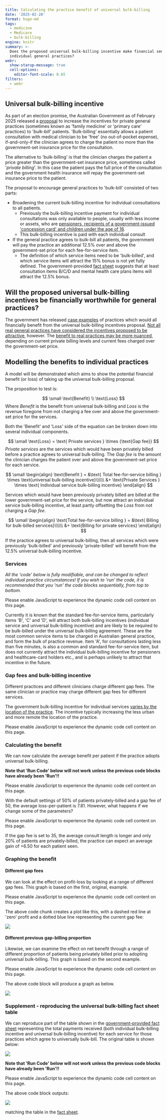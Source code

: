 ```yaml
---
title: Calculating the practice benefit of universal bulk-billing
date: '2025-02-28'
format: hugo-md
tags:
  - medicine
  - Medicare
  - bulk-billing
engine: knitr
summary: >-
  Does the proposed universal bulk-billing incentive make financial sense for
  individual general practices?
webr:
  show-starup-message: true
  cell-options:
    editor-font-scale: 0.65
filters:
  - webr
---
```



  <link rel="stylesheet" href="https://cdn.jsdelivr.net/npm/monaco-editor@0.47.0/min/vs/editor/editor.main.css" />
  <link rel="stylesheet" href="https://cdnjs.cloudflare.com/ajax/libs/font-awesome/6.5.2/css/all.min.css" />
  

<style type="text/css">
.monaco-editor pre {
  background-color: unset !important;
}

.qwebr-editor-toolbar {
  width: 100%;
  display: flex;
  justify-content: space-between;
  box-sizing: border-box;
}

.qwebr-editor-toolbar-left-buttons, .qwebr-editor-toolbar-right-buttons {
  display: flex;
}

.qwebr-non-interactive-loading-container.qwebr-cell-needs-evaluation, .qwebr-non-interactive-loading-container.qwebr-cell-evaluated {
  justify-content: center;
  display: flex;
  background-color: rgba(250, 250, 250, 0.65);
  border: 1px solid rgba(233, 236, 239, 0.65);
  border-radius: 0.5rem;
  margin-top: 15px;
  margin-bottom: 15px;
}

.qwebr-r-project-logo {
  color: #2767B0; /* R Project's blue color */
}

.qwebr-icon-status-spinner {
  color: #7894c4;
}

.qwebr-icon-run-code {
  color: #0d9c29
}

body.quarto-light .qwebr-output-code-stdout {
  color: #111;
}

body.quarto-dark .qwebr-output-code-stdout {
  color: #EEE;
}

.qwebr-output-code-stderr {
  color: #db4133;
}

body.quarto-light .qwebr-editor {
  border: 1px solid #EEEEEE;
}

body.quarto-light .qwebr-editor-toolbar {
  background-color: #EEEEEE;
  padding: 0.2rem 0.5rem;
}

body.quarto-dark .qwebr-editor {
  border: 1px solid #111;
}

body.quarto-dark .qwebr-editor-toolbar {
  background-color: #111;
  padding: 0.2rem 0.5rem;
}

.qwebr-button {
  display: inline-block;
  font-weight: 400;
  line-height: 1;
  text-decoration: none;
  text-align: center;
  padding: 0.375rem 0.75rem;
  font-size: .9rem;
  border-radius: 0.25rem;
  transition: color .15s ease-in-out,background-color .15s ease-in-out,border-color .15s ease-in-out,box-shadow .15s ease-in-out;
}

body.quarto-light .qwebr-button {
  background-color: #EEEEEE;
  color: #000;
  border-color: #dee2e6;
  border: 1px solid rgba(0,0,0,0);
}

body.quarto-dark .qwebr-button {
  background-color: #111;
  color: #EEE;
  border-color: #dee2e6;
  border: 1px solid rgba(0,0,0,0);
}

body.quarto-light .qwebr-button:hover {
  color: #000;
  background-color: #d9dce0;
  border-color: #c8ccd0;
}

body.quarto-dark .qwebr-button:hover {
  color: #d9dce0;
  background-color: #323232;
  border-color: #d9dce0;
}

.qwebr-button:disabled,.qwebr-button.disabled,fieldset:disabled .qwebr-button {
  pointer-events: none;
  opacity: .65
}

.qwebr-button-reset {
  color: #696969; /*#4682b4;*/
}

.qwebr-button-copy {
  color: #696969;
}

/* Style the code highlight lines */
body.quarto-light .qwebr-editor-highlight-line {
  background-color: lightblue;
}

body.quarto-dark .qwebr-editor-highlight-line {
  background-color: darkblue;
}

/* Style the modal pop-up */

/* The Modal (background) */
.qwebr-modal {
  display: none; /* Hidden by default */
  position: fixed; /* Stay in place */
  z-index: 1; /* Sit on top */
  left: 0;
  top: 0;
  width: 100%; /* Full width */
  height: 100%; /* Full height */
  overflow: auto; /* Enable scroll if needed */
  background-color: rgb(0,0,0); /* Fallback color */
  background-color: rgba(0,0,0,0.4); /* Black w/ opacity */
  padding-top: 60px;
}

/* Modal Content */
.qwebr-modal-content {
  background-color: #fefefe;
  margin: 5% auto; /* 15% from the top and centered */
  padding: 20px;
  border: 1px solid #888;
  width: 80%; /* Could be more or less, depending on screen size */
}

.qwebr-modal-content-code {
  max-height: 50vh;
  min-height: 5vh;
  overflow: scroll;
  border: 1px solid #888;
}

/* The Close Button */
.qwebr-modal-close {
  color: #aaa;
  float: right;
  font-size: 28px;
  font-weight: bold;
}

.qwebr-modal-close:hover,
.qwebr-modal-close:focus {
  color: black;
  text-decoration: none;
  cursor: pointer;
}

.qwebr-download-btn {
  margin-top: 10px;
  text-decoration: none !important;
}

/* Styling to download image that is created */

.qwebr-canvas-image {
  position: relative;
  display: inline-block;
  margin: 10px;
}

.qwebr-canvas-image-download-btn {
  position: absolute;
  top: 10px;
  right: 10px;
  padding: 5px 10px;
  background-color: #007BFF;
  color: white;
  border: none;
  cursor: pointer;
  display: none;
}

figure:hover .qwebr-canvas-image-download-btn {
  display: block;
}

/* Custom styling for RevealJS Presentations*/

/* Reset the style of the interactive area */
.reveal div.qwebr-interactive-area {
  display: block;
  box-shadow: none;
  max-width: 100%;
  max-height: 100%;
  margin: 0;
  padding: 0;
}

/* Provide space to entries */
.reveal div.qwebr-output-code-area pre div {
  margin: 1px 2px 1px 10px;
}

/* Collapse the inside code tags to avoid extra space between line outputs */
.reveal pre div code.qwebr-output-code-stdout, .reveal pre div code.qwebr-output-code-stderr {
  padding: 0;
  display: contents;
}

body.reveal.quarto-light pre div code.qwebr-output-code-stdout {
  color: #111;
}

body.reveal.quarto-dark pre div code.qwebr-output-code-stdout {
  color: #EEEEEE;
}

.reveal pre div code.qwebr-output-code-stderr {
  color: #db4133;
}


/* Create a border around console and output (does not effect graphs) */
body.reveal.quarto-light div.qwebr-console-area {
  border: 1px solid #EEEEEE;
  box-shadow: 2px 2px 10px #EEEEEE;
}

body.reveal.quarto-dark div.qwebr-console-area {
  border: 1px solid #111;
  box-shadow: 2px 2px 10px #111;
}


/* Cap output height and allow text to scroll */
/* TODO: Is there a better way to fit contents/max it parallel to the monaco editor size? */
.reveal div.qwebr-output-code-area pre {
  max-height: 400px;
  overflow: scroll;
}

iframe.qwebr-output-code-browse {
  width: 100%;

  /*
    TODO: How to make the height automatic according to the widget size,
    or respect the quarto code block options?
  */
  min-height: 500px;
}

</style>

<script type="module">
// Document level settings ----

// Determine if we need to install R packages
globalThis.qwebrInstallRPackagesList = [''];

// Specify possible locations to search for the repository
globalThis.qwebrPackageRepoURLS = ['https://repo.r-wasm.org/'];

// Check to see if we have an empty array, if we do set to skip the installation.
globalThis.qwebrSetupRPackages = !(qwebrInstallRPackagesList.indexOf("") !== -1);
globalThis.qwebrAutoloadRPackages = true;

// Display a startup message?
globalThis.qwebrShowStartupMessage = true;
globalThis.qwebrShowHeaderMessage = false;

// Describe the webR settings that should be used
globalThis.qwebrCustomizedWebROptions = {
  "baseURL": "https://webr.r-wasm.org/v0.4.0/",
  "serviceWorkerUrl": "",
  "homedir": "/home/web_user", 
  "channelType": "ChannelType.Automatic"
};

// Store cell data
globalThis.qwebrCellDetails = [{"code":"# Service fees for the most common fee-for-service consultation items\n# which attract a bulk-billing incentive\n\n# government-set price for service items B, C, D and E\n# Medicare items 23, 36, 44, and 123\n# in AUD (Australian dollars)\nservice_fees <- c(42.85, 82.90, 122.15, 197.90)\n\n# the proportion which each item is billed\n\n# raw figures are derived for calendar year 2024 Australia-wide\n# http://medicarestatistics.humanservices.gov.au/statistics/mbs_item.jsp\nservice_proportion_raw <- c(81240293, 19899953, 1609147, 174664)\n\n# calculate the proportions\n# for simplicity, assume the same proportions for bulk-billed patients\n# and privately-billed patients\nservice_proportion_bulk <- service_proportion_raw/sum(service_proportion_raw)\nservice_proportion_private <- service_proportion_bulk\n\n# display the proportions\nservice_proportion_bulk","id":1,"options":{"autorun":"false","classes":"","comment":"","context":"interactive","dpi":72,"editor-font-scale":"0.65","editor-max-height":"","editor-quick-suggestions":"false","editor-word-wrap":"true","fig-cap":"","fig-height":5,"fig-width":7,"label":"unnamed-chunk-1","message":"true","out-height":"","out-width":"700px","output":"true","read-only":"false","results":"markup","warning":"true"}},{"code":"# Set the gap fee for the individual service items B, C, D and E\n# for patients who were privately billed\n# for simplicity, set to the same fee of $50\ngap_fee <- c(50, 50, 50, 50)\n\n# the proportion of patients who are charge the gap fee\n# i.e. privately billed\n# set to 50%\nprivately_billed <- 0.5\n\n# the bulk billing incentive, in dollars\n# varies by location\n# Modified Monash areas 1, 2, 3+4, 5, 6, 7\n# items 75870, 75871, 75873, 75874, 75875, 75876\n# see https://www9.health.gov.au/mbs/search.cfm\nindividual_bulk_billing_incentive <-\n  c(21.35, 32.50, 34.50, 36.65, 38.70, 41.10)\n\n# set the monash area to the city\nmonash_area <- 1\n\n# universal bulk billing incentive\n# over the service fee\n# set to 12.5%\nuniversal_bulk_billing_incentive <- 0.125\n\n# this code block shows no output","id":2,"options":{"autorun":"false","classes":"","comment":"","context":"interactive","dpi":72,"editor-font-scale":"0.65","editor-max-height":"","editor-quick-suggestions":"false","editor-word-wrap":"true","fig-cap":"","fig-height":5,"fig-width":7,"label":"unnamed-chunk-2","message":"true","out-height":"","out-width":"700px","output":"true","read-only":"false","results":"markup","warning":"true"}},{"code":"### Benefit per 'average' patient charged service item B, C, D or E\n\nnet_benefit <- function(\n  # calculate the average net benefit revenue\n  # to the practice per patient\n  \n  # the variable names used in this function\n  # are the same as used in previous code chunks\n  # but will be 'local' to this function\n  service_fees,\n  service_proportion_bulk,\n  service_proportion_private,\n  gap_fee,\n  privately_billed,\n  individual_bulk_billing_incentive,\n  monash_area,\n  universal_bulk_billing_incentive) {\n  # first calculate the universal bulk-bill incentive\n  # for patients formerly privately-billed\n  privately_billed *\n    sum(service_fees * service_proportion_private) *\n    universal_bulk_billing_incentive +\n    # for patients bulk-billed\n    (1 - privately_billed) *\n    sum(service_fees * service_proportion_bulk) *\n    universal_bulk_billing_incentive +\n    \n    # calculate the individual service bulk-billing incentive applied\n    # to patients formerly privately-billed\n    privately_billed * individual_bulk_billing_incentive[monash_area] -\n    \n    # now calculate the loss\n    privately_billed *\n    sum(gap_fee * service_proportion_private)\n}\n\nprofit_loss <- net_benefit(\n  service_fees,\n  service_proportion_bulk,\n  service_proportion_private,\n  gap_fee,\n  privately_billed,\n  individual_bulk_billing_incentive,\n  monash_area,\n  universal_bulk_billing_incentive\n)\n\n# Show the value of average net_benefit\nformatC(profit_loss, digits = 2, format = \"f\")","id":3,"options":{"autorun":"false","classes":"","comment":"","context":"interactive","dpi":72,"editor-font-scale":"0.65","editor-max-height":"","editor-quick-suggestions":"false","editor-word-wrap":"true","fig-cap":"","fig-height":5,"fig-width":7,"label":"unnamed-chunk-3","message":"true","out-height":"","out-width":"700px","output":"true","read-only":"false","results":"markup","warning":"true"}},{"code":"# Set the privately-billed proportion to 0.2 (20%), the gap fee to $35\n# and new service proportions\n\nnew_practice_service_raw <- \n  # new B, C, D, E numbers\n  # with much longer average consults\n  c(225, 255, 81, 6)\nnew_practice_service_proportions <- \n  new_practice_service_raw/sum(new_practice_service_raw)\n\nprofit_loss <- net_benefit(\n  service_fees,\n  service_proportion_bulk = new_practice_service_proportions,\n  service_proportion_private = new_practice_service_proportions,\n  # replace the gap fee for every possible service fee\n  # we could also use 'gap_fee = c(35, 35, 35, 35)'\n  gap_fee = rep(35, length(service_fees)),\n  # reduce the privately billed proportion to 20%\n  privately_billed = 0.2,\n  individual_bulk_billing_incentive,\n  monash_area,\n  universal_bulk_billing_incentive\n)\n\n# Show the value of average net_benefit\nformatC(profit_loss, digits = 2, format = \"f\")","id":4,"options":{"autorun":"false","classes":"","comment":"","context":"interactive","dpi":72,"editor-font-scale":"0.65","editor-max-height":"","editor-quick-suggestions":"false","editor-word-wrap":"true","fig-cap":"","fig-height":5,"fig-width":7,"label":"unnamed-chunk-4","message":"true","out-height":"","out-width":"700px","output":"true","read-only":"false","results":"markup","warning":"true"}},{"code":"# This code chunk relies on a few extra code packages\n# It will take a few seconds to make these packages available\ninstall.packages(\"tibble\", quiet = TRUE)\ninstall.packages(\"ggplot2\", quiet = TRUE)\ninstall.packages(\"ggthemes\", quiet = TRUE)\nlibrary(tibble)\nlibrary(ggplot2)\nlibrary(ggthemes)\n\n# gap fees from $0 to $60\ngap_fee_range <- seq(from = 0, to = 60, by = 1)\n\nprofit_loss <- sapply(\n  X = gap_fee_range,\n  function(x) {\n    net_benefit(\n      service_fees,\n      service_proportion_bulk,\n      service_proportion_private,\n      # set the gap fee to 'x'\n      gap_fee = rep(x, length(service_fees)),\n      privately_billed,\n      individual_bulk_billing_incentive,\n      monash_area,\n      universal_bulk_billing_incentive\n    )\n  }\n)\n\ngap_vs_profit <- tibble(\n  gap = gap_fee_range,\n  profit_loss = profit_loss\n)\n\nggplot(\n  data = gap_vs_profit, \n  mapping = aes(x = gap, y = profit_loss)\n  ) +\n  geom_point() +\n  labs(\n    x = \"Gap fee ($)\",\n    y = \"Profit-loss ($)\"\n  ) +\n  ggtitle(\"Net benefit to practice, per patient\") +\n  geom_vline(\n    # our current gap-fee\n    xintercept = gap_fee,\n    linetype = \"dotted\",\n    color = \"blue\"\n  ) +\n  geom_hline(\n    # zero profit-loss line\n    yintercept = 0,\n    linetype = \"dashed\",\n    color = \"red\",\n    linewidth = 1\n  ) +\n  theme_economist()","id":5,"options":{"autorun":"false","classes":"","comment":"","context":"interactive","dpi":72,"editor-font-scale":"0.65","editor-max-height":"","editor-quick-suggestions":"false","editor-word-wrap":"true","fig-cap":"","fig-height":5,"fig-width":7,"label":"unnamed-chunk-5","message":"true","out-height":"","out-width":"700px","output":"true","read-only":"false","results":"markup","warning":"true"}},{"code":"# note, depends on the libraries having already been installed\n# by the previous code block\nlibrary(tibble)\nlibrary(ggplot2)\nlibrary(ggthemes)\n\n# privately billed range from 0 to 100%\nprivately_billed_range <- seq(from = 0, to = 100, by = 1)\n\n# set different service proportions\nnew_practice_service_raw <- \n  # new B, C, D, E numbers\n  # with much longer average consults\n  c(225, 255, 81, 6)\nnew_practice_service_proportions <- \n  new_practice_service_raw/sum(new_practice_service_raw)\n\nprofit_loss <- sapply(\n  X = privately_billed_range,\n  function(x) {\n    net_benefit(\n      service_fees,\n      # set service proportions to longer consults\n      service_proportion_bulk = new_practice_service_proportions,\n      service_proportion_private = new_practice_service_proportions,\n      # set the gap fee to $35\n      gap_fee = 35,\n      # set privately billed proportion to 'x'\n      # divide by 100 to convert from\n      # percentage to proportion\n      privately_billed = x/100,\n      individual_bulk_billing_incentive,\n      monash_area,\n      universal_bulk_billing_incentive\n    )\n  }\n)\n\ngap_vs_profit <- tibble(\n  gap = privately_billed_range,\n  profit_loss = profit_loss\n)\n\nggplot(\n  data = gap_vs_profit, \n  mapping = aes(x = gap, y = profit_loss)\n  ) +\n  geom_point() +\n  labs(\n    x = \"Privately-billed proportion (%)\",\n    y = \"Profit-loss ($)\"\n  ) +\n  ggtitle(\"Net benefit to practice, per patient\") +\n  geom_vline(\n    # our current proportion\n    xintercept = 20,\n    linetype = \"dotted\",\n    color = \"blue\"\n  ) +\n  geom_hline(\n    # zero profit-loss line\n    yintercept = 0,\n    linetype = \"dashed\",\n    color = \"red\",\n    linewidth = 1\n  ) +\n  theme_economist()","id":6,"options":{"autorun":"false","classes":"","comment":"","context":"interactive","dpi":72,"editor-font-scale":"0.65","editor-max-height":"","editor-quick-suggestions":"false","editor-word-wrap":"true","fig-cap":"","fig-height":5,"fig-width":7,"label":"unnamed-chunk-6","message":"true","out-height":"","out-width":"700px","output":"true","read-only":"false","results":"markup","warning":"true"}},{"code":"library(tibble)\n\n# just include service items B, C and D\nshort_service_list <- service_fees[1:3]\n\nnew_payments <- \n  tibble(\n    Current = num(\n      short_service_list,\n      digits = 2\n    ),\n    Metro = num(\n      short_service_list*(1+universal_bulk_billing_incentive)+\n        individual_bulk_billing_incentive[1],\n      digits = 2\n    ),\n    Regional = num(\n      short_service_list*(1+universal_bulk_billing_incentive)+\n        individual_bulk_billing_incentive[2],\n      digits = 2\n    ),\n    `Large Rural` = num(\n      short_service_list*(1+universal_bulk_billing_incentive)+\n        individual_bulk_billing_incentive[3],\n      digits = 2\n    ),\n    `Small Rural` = num(\n      short_service_list*(1+universal_bulk_billing_incentive)+\n        individual_bulk_billing_incentive[4],\n      digits = 2\n    ),\n    Remote = num(\n      short_service_list*(1+universal_bulk_billing_incentive)+\n        individual_bulk_billing_incentive[5],\n      digits = 2\n    ),\n  )\n\nnew_payments","id":7,"options":{"autorun":"false","classes":"","comment":"","context":"interactive","dpi":72,"editor-font-scale":"0.65","editor-max-height":"","editor-quick-suggestions":"false","editor-word-wrap":"true","fig-cap":"","fig-height":5,"fig-width":7,"label":"unnamed-chunk-7","message":"true","out-height":"","out-width":"700px","output":"true","read-only":"false","results":"markup","warning":"true"}}];

</script>

<script type="module">
// Declare startupMessageQWebR globally
globalThis.qwebrStartupMessage = document.createElement("p");

// Verify if OffScreenCanvas is supported
globalThis.qwebrOffScreenCanvasSupport = function() {
  return typeof OffscreenCanvas !== 'undefined'
}

// Function to set the button text
globalThis.qwebrSetInteractiveButtonState = function(buttonText, enableCodeButton = true) {
  document.querySelectorAll(".qwebr-button-run").forEach((btn) => {
    btn.innerHTML = buttonText;
    btn.disabled = !enableCodeButton;
  });
}

// Function to update the status message in non-interactive cells
globalThis.qwebrUpdateStatusMessage = function(message) {
  document.querySelectorAll(".qwebr-status-text.qwebr-cell-needs-evaluation").forEach((elem) => {
    elem.innerText = message;
  });
}

// Function to update the status message
globalThis.qwebrUpdateStatusHeader = function(message) {
  qwebrStartupMessage.innerHTML = `
    <i class="fa-solid fa-spinner fa-spin qwebr-icon-status-spinner"></i>
    <span>${message}</span>`;
}

// Function to return true if element is found, false if not
globalThis.qwebrCheckHTMLElementExists = function(selector) {
  const element = document.querySelector(selector);
  return !!element;
}

// Function that detects whether reveal.js slides are present
globalThis.qwebrIsRevealJS = function() {
  // If the '.reveal .slides' selector exists, RevealJS is likely present
  return qwebrCheckHTMLElementExists('.reveal .slides');
}

// Initialize the Quarto sidebar element
function qwebrSetupQuartoSidebar() {
  var newSideBarDiv = document.createElement('div');
  newSideBarDiv.id = 'quarto-margin-sidebar';
  newSideBarDiv.className = 'sidebar margin-sidebar';
  newSideBarDiv.style.top = '0px';
  newSideBarDiv.style.maxHeight = 'calc(0px + 100vh)';

  return newSideBarDiv;
}

// Position the sidebar in the document
function qwebrPlaceQuartoSidebar() {
  // Get the reference to the element with id 'quarto-document-content'
  var referenceNode = document.getElementById('quarto-document-content');

  // Create the new div element
  var newSideBarDiv = qwebrSetupQuartoSidebar();

  // Insert the new div before the 'quarto-document-content' element
  referenceNode.parentNode.insertBefore(newSideBarDiv, referenceNode);
}

function qwebrPlaceMessageContents(content, html_location = "title-block-header", revealjs_location = "title-slide") {

  // Get references to header elements
  const headerHTML = document.getElementById(html_location);
  const headerRevealJS = document.getElementById(revealjs_location);

  // Determine where to insert the quartoTitleMeta element
  if (headerHTML || headerRevealJS) {
    // Append to the existing "title-block-header" element or "title-slide" div
    (headerHTML || headerRevealJS).appendChild(content);
  } else {
    // If neither headerHTML nor headerRevealJS is found, insert after "webr-monaco-editor-init" script
    const monacoScript = document.getElementById("qwebr-monaco-editor-init");
    const header = document.createElement("header");
    header.setAttribute("id", "title-block-header");
    header.appendChild(content);
    monacoScript.after(header);
  }
}



function qwebrOffScreenCanvasSupportWarningMessage() {
  
  // Verify canvas is supported.
  if(qwebrOffScreenCanvasSupport()) return;

  // Create the main container div
  var calloutContainer = document.createElement('div');
  calloutContainer.classList.add('callout', 'callout-style-default', 'callout-warning', 'callout-titled');

  // Create the header div
  var headerDiv = document.createElement('div');
  headerDiv.classList.add('callout-header', 'd-flex', 'align-content-center');

  // Create the icon container div
  var iconContainer = document.createElement('div');
  iconContainer.classList.add('callout-icon-container');

  // Create the icon element
  var iconElement = document.createElement('i');
  iconElement.classList.add('callout-icon');

  // Append the icon element to the icon container
  iconContainer.appendChild(iconElement);

  // Create the title container div
  var titleContainer = document.createElement('div');
  titleContainer.classList.add('callout-title-container', 'flex-fill');
  titleContainer.innerText = 'Warning: Web Browser Does Not Support Graphing!';

  // Append the icon container and title container to the header div
  headerDiv.appendChild(iconContainer);
  headerDiv.appendChild(titleContainer);

  // Create the body container div
  var bodyContainer = document.createElement('div');
  bodyContainer.classList.add('callout-body-container', 'callout-body');

  // Create the paragraph element for the body content
  var paragraphElement = document.createElement('p');
  paragraphElement.innerHTML = 'This web browser does not have support for displaying graphs through the <code>quarto-webr</code> extension since it lacks an <code>OffScreenCanvas</code>. Please upgrade your web browser to one that supports <code>OffScreenCanvas</code>.';

  // Append the paragraph element to the body container
  bodyContainer.appendChild(paragraphElement);

  // Append the header div and body container to the main container div
  calloutContainer.appendChild(headerDiv);
  calloutContainer.appendChild(bodyContainer);

  // Append the main container div to the document depending on format
  qwebrPlaceMessageContents(calloutContainer, "title-block-header"); 

}


// Function that attaches the document status message and diagnostics
function displayStartupMessage(showStartupMessage, showHeaderMessage) {
  if (!showStartupMessage) {
    return;
  }

  // Create the outermost div element for metadata
  const quartoTitleMeta = document.createElement("div");
  quartoTitleMeta.classList.add("quarto-title-meta");

  // Create the first inner div element
  const firstInnerDiv = document.createElement("div");
  firstInnerDiv.setAttribute("id", "qwebr-status-message-area");

  // Create the second inner div element for "WebR Status" heading and contents
  const secondInnerDiv = document.createElement("div");
  secondInnerDiv.setAttribute("id", "qwebr-status-message-title");
  secondInnerDiv.classList.add("quarto-title-meta-heading");
  secondInnerDiv.innerText = "WebR Status";

  // Create another inner div for contents
  const secondInnerDivContents = document.createElement("div");
  secondInnerDivContents.setAttribute("id", "qwebr-status-message-body");
  secondInnerDivContents.classList.add("quarto-title-meta-contents");

  // Describe the WebR state
  qwebrStartupMessage.innerText = "🟡 Loading...";
  qwebrStartupMessage.setAttribute("id", "qwebr-status-message-text");
  // Add `aria-live` to auto-announce the startup status to screen readers
  qwebrStartupMessage.setAttribute("aria-live", "assertive");

  // Append the startup message to the contents
  secondInnerDivContents.appendChild(qwebrStartupMessage);

  // Add a status indicator for COOP and COEP Headers if needed
  if (showHeaderMessage) {
    const crossOriginMessage = document.createElement("p");
    crossOriginMessage.innerText = `${crossOriginIsolated ? '🟢' : '🟡'} COOP & COEP Headers`;
    crossOriginMessage.setAttribute("id", "qwebr-coop-coep-header");
    secondInnerDivContents.appendChild(crossOriginMessage);
  }

  // Combine the inner divs and contents
  firstInnerDiv.appendChild(secondInnerDiv);
  firstInnerDiv.appendChild(secondInnerDivContents);
  quartoTitleMeta.appendChild(firstInnerDiv);

  // Place message on webpage
  qwebrPlaceMessageContents(quartoTitleMeta); 
}

function qwebrAddCommandHistoryModal() {
  // Create the modal div
  var modalDiv = document.createElement('div');
  modalDiv.id = 'qwebr-history-modal';
  modalDiv.className = 'qwebr-modal';

  // Create the modal content div
  var modalContentDiv = document.createElement('div');
  modalContentDiv.className = 'qwebr-modal-content';

  // Create the span for closing the modal
  var closeSpan = document.createElement('span');
  closeSpan.id = 'qwebr-command-history-close-btn';
  closeSpan.className = 'qwebr-modal-close';
  closeSpan.innerHTML = '&times;';

  // Create the h1 element for the modal
  var modalH1 = document.createElement('h1');
  modalH1.textContent = 'R History Command Contents';

  // Create an anchor element for downloading the Rhistory file 
  var downloadLink = document.createElement('a');
  downloadLink.href = '#';
  downloadLink.id = 'qwebr-download-history-btn';
  downloadLink.className = 'qwebr-download-btn';

  // Create an 'i' element for the icon
  var icon = document.createElement('i');
  icon.className = 'bi bi-file-code';

  // Append the icon to the anchor element
  downloadLink.appendChild(icon);

  // Add the text 'Download R History' to the anchor element
  downloadLink.appendChild(document.createTextNode(' Download R History File'));

  // Create the pre for command history contents
  var commandContentsPre = document.createElement('pre');
  commandContentsPre.id = 'qwebr-command-history-contents';
  commandContentsPre.className = 'qwebr-modal-content-code';

  // Append the close span, h1, and history contents pre to the modal content div
  modalContentDiv.appendChild(closeSpan);
  modalContentDiv.appendChild(modalH1);
  modalContentDiv.appendChild(downloadLink);
  modalContentDiv.appendChild(commandContentsPre);

  // Append the modal content div to the modal div
  modalDiv.appendChild(modalContentDiv);

  // Append the modal div to the body
  document.body.appendChild(modalDiv);
}

function qwebrRegisterRevealJSCommandHistoryModal() {
  // Select the <ul> element inside the <div> with data-panel="Custom0"
  let ulElement = document.querySelector('div[data-panel="Custom0"] > ul.slide-menu-items');

  // Find the last <li> element with class slide-tool-item
  let lastItem = ulElement.querySelector('li.slide-tool-item:last-child');

  // Calculate the next data-item value
  let nextItemValue = 0;
  if (lastItem) {
      nextItemValue = parseInt(lastItem.dataset.item) + 1;
  }

  // Create a new <li> element
  let newListItem = document.createElement('li');
  newListItem.className = 'slide-tool-item';
  newListItem.dataset.item = nextItemValue.toString(); // Set the next available data-item value

  // Create the <a> element inside the <li>
  let newLink = document.createElement('a');
  newLink.href = '#';
  newLink.id = 'qwebrRHistoryButton'; // Set the ID for the new link
  
  // Create the <kbd> element inside the <a>
  let newKbd = document.createElement('kbd');
  newKbd.textContent = ' '; // Set to empty as we are not registering a keyboard shortcut

  // Create text node for the link text
  let newText = document.createTextNode(' View R History');

  // Append <kbd> and text node to <a>
  newLink.appendChild(newKbd);
  newLink.appendChild(newText);

  // Append <a> to <li>
  newListItem.appendChild(newLink);

  // Append <li> to <ul>
  ulElement.appendChild(newListItem);
}

// Handle setting up the R history modal
function qwebrCodeLinks() {

  if (qwebrIsRevealJS()) {
    qwebrRegisterRevealJSCommandHistoryModal();
    return;
  }

  // Create the container div
  var containerDiv = document.createElement('div');
  containerDiv.className = 'quarto-code-links';

  // Create the h2 element
  var h2 = document.createElement('h2');
  h2.textContent = 'webR Code Links';

  // Create the ul element
  var ul = document.createElement('ul');

  // Create the li element
  var li = document.createElement('li');

  // Create the a_history_btn element
  var a_history_btn = document.createElement('a');
  a_history_btn.href = 'javascript:void(0)';
  a_history_btn.setAttribute('id', 'qwebrRHistoryButton');

  // Create the i_history_btn element
  var i_history_btn = document.createElement('i');
  i_history_btn.className = 'bi bi-file-code';

  // Create the text node for the link text
  var text_history_btn = document.createTextNode('View R History');

  // Append the icon element and link text to the a element
  a_history_btn.appendChild(i_history_btn);
  a_history_btn.appendChild(text_history_btn);

  // Append the a element to the li element
  li.appendChild(a_history_btn);

  // Append the li element to the ul element
  ul.appendChild(li);

  // Append the h2 and ul elements to the container div
  containerDiv.appendChild(h2);
  containerDiv.appendChild(ul);

  // Append the container div to the element with the ID 'quarto-margin-sidebar'
  var sidebar = document.getElementById('quarto-margin-sidebar');
    
  // If the sidebar element is not found, create it
  if(!sidebar) {
    qwebrPlaceQuartoSidebar();
  }
  
  // Re-select the sidebar element (if it was just created)
  sidebar = document.getElementById('quarto-margin-sidebar');   


  // If the sidebar element exists, append the container div to it
  if(sidebar) {
    // Append the container div to the sidebar
    sidebar.appendChild(containerDiv);
    // Force the sidebar to be clickable by removing the 'zindex-bottom' class
    // added in pre-release: https://github.com/quarto-dev/quarto-cli/commit/f0c53a1ffcaa1de4eccbf07803b096898248adcc
    sidebar.className = 'sidebar margin-sidebar';
  } else {
    // Get a debugger ...
    console.warn('Element with ID "quarto-margin-sidebar" not found.');
  }
}

// Call the function to append the code links for qwebR into the right sidebar
qwebrCodeLinks();

// Add the command history modal
qwebrAddCommandHistoryModal();

displayStartupMessage(qwebrShowStartupMessage, qwebrShowHeaderMessage);
qwebrOffScreenCanvasSupportWarningMessage();
</script>

<script type="module">
// Define a global storage and retrieval solution ----

// Store commands executed in R
globalThis.qwebrRCommandHistory = [];

// Function to retrieve the command history
globalThis.qwebrFormatRHistory = function() {
   return qwebrRCommandHistory.join("\n\n");
}

// Retrieve HTML Elements ----

// Get the command modal
const command_history_modal = document.getElementById("qwebr-history-modal");

// Get the button that opens the command modal
const command_history_btn = document.getElementById("qwebrRHistoryButton");

// Get the <span> element that closes the command modal
const command_history_close_span = document.getElementById("qwebr-command-history-close-btn");

// Get the download button for r history information
const command_history_download_btn = document.getElementById("qwebr-download-history-btn");

// Plug in command history into modal/download button ----

// Function to populate the modal with command history
function populateCommandHistoryModal() {
    document.getElementById("qwebr-command-history-contents").innerHTML = qwebrFormatRHistory() || "No commands have been executed yet.";
}

// Function to format the current date and time to
// a string with the format YYYY-MM-DD-HH-MM-SS
function formatDateTime() {
    const now = new Date();

    const year = now.getFullYear();
    const day = String(now.getDate()).padStart(2, '0');
    const month = String(now.getMonth() + 1).padStart(2, '0'); // Months are zero-based
    const hours = String(now.getHours()).padStart(2, '0');
    const minutes = String(now.getMinutes()).padStart(2, '0');
    const seconds = String(now.getSeconds()).padStart(2, '0');

    return `${year}-${month}-${day}-${hours}-${minutes}-${seconds}`;
}


// Function to convert document title with datetime to a safe filename
function safeFileName() {
    // Get the current page title
    let pageTitle = document.title;

    // Combine the current page title with the current date and time
    let pageNameWithDateTime = `Rhistory-${pageTitle}-${formatDateTime()}`;

    // Replace unsafe characters with safe alternatives
    let safeFilename = pageNameWithDateTime.replace(/[\\/:\*\?! "<>\|]/g, '-');

    return safeFilename;
}


// Function to download list contents as text file
function downloadRHistory() {
    // Get the current page title + datetime and use it as the filename
    const filename = `${safeFileName()}.R`;

    // Get the text contents of the R History list
    const text = qwebrFormatRHistory();

    // Create a new Blob object with the text contents
    const blob = new Blob([text], { type: 'text/plain' });
  
    // Create a new anchor element for the download
    const a = document.createElement('a');
    a.style.display = 'none';
    a.href = URL.createObjectURL(blob);
    a.download = filename;

    // Append the anchor to the body, click it, and remove it
    document.body.appendChild(a);
    a.click();
    document.body.removeChild(a);
}

// Register event handlers ----

// When the user clicks the View R History button, open the command modal
command_history_btn.onclick = function() {
    populateCommandHistoryModal();
    command_history_modal.style.display = "block";
}

// When the user clicks on <span> (x), close the command modal
command_history_close_span.onclick = function() {
    command_history_modal.style.display = "none";
}

// When the user clicks anywhere outside of the command modal, close it
window.onclick = function(event) {
    if (event.target == command_history_modal) {
        command_history_modal.style.display = "none";
    }
}

// Add an onclick event listener to the download button so that
// the user can download the R history as a text file
command_history_download_btn.onclick = function() {
    downloadRHistory();
};
</script>

<script type="module">
// Supported Evaluation Types for Context
globalThis.EvalTypes = Object.freeze({
  Interactive: 'interactive',
  Setup: 'setup',
  Output: 'output',
});

// Function that obtains the font size for a given element 
globalThis.qwebrCurrentFontSizeOnElement = function(element, cssProperty = 'font-size') {

  const currentFontSize = parseFloat(
    window
    .getComputedStyle(element)
    .getPropertyValue(cssProperty)
  );
  
  return currentFontSize;
}

// Function to determine font scaling
globalThis.qwebrScaledFontSize = function(div, qwebrOptions) {
  // Determine if we should compute font-size using RevealJS's `--r-main-font-size` 
  // or if we can directly use the document's `font-size`.
  const cssProperty = document.body.classList.contains('reveal') ? 
    "--r-main-font-size" : "font-size";
  
  // Get the current font size on the div element
  const elementFontSize = qwebrCurrentFontSizeOnElement(div, cssProperty);

  // Determine the scaled font size value
  const scaledFontSize = ((qwebrOptions['editor-font-scale'] ?? 1) * elementFontSize) ?? 17.5;

  return scaledFontSize;
}


// Function that dispatches the creation request
globalThis.qwebrCreateHTMLElement = function (
  cellData
) {

  // Extract key components
  const evalType = cellData.options.context;
  const qwebrCounter = cellData.id;

  // We make an assumption that insertion points are defined by the Lua filter as:
  // qwebr-insertion-location-{qwebrCounter} 
  const elementLocator = document.getElementById(`qwebr-insertion-location-${qwebrCounter}`);

  // Figure out the routine to use to insert the element.
  let qwebrElement;
  switch ( evalType ) {
    case EvalTypes.Interactive:
      qwebrElement = qwebrCreateInteractiveElement(qwebrCounter, cellData.options);
      break;
    case EvalTypes.Output: 
      qwebrElement = qwebrCreateNonInteractiveOutputElement(qwebrCounter, cellData.options);
      break;
    case EvalTypes.Setup: 
      qwebrElement = qwebrCreateNonInteractiveSetupElement(qwebrCounter, cellData.options);
      break;
    default: 
      qwebrElement = document.createElement('div');
      qwebrElement.textContent = 'Error creating `quarto-webr` element';
  }

  // Insert the dynamically generated object at the document location.
  elementLocator.appendChild(qwebrElement);
};

// Function that setups the interactive element creation
globalThis.qwebrCreateInteractiveElement = function (qwebrCounter, qwebrOptions) {

  // Create main div element
  var mainDiv = document.createElement('div');
  mainDiv.id = 'qwebr-interactive-area-' + qwebrCounter;
  mainDiv.className = `qwebr-interactive-area`;
  if (qwebrOptions.classes) {
    mainDiv.className += " " + qwebrOptions.classes
  }

  // Add a unique cell identifier that users can customize
  if (qwebrOptions.label) {
    mainDiv.setAttribute('data-id', qwebrOptions.label);
  }

  // Create toolbar div
  var toolbarDiv = document.createElement('div');
  toolbarDiv.className = 'qwebr-editor-toolbar';
  toolbarDiv.id = 'qwebr-editor-toolbar-' + qwebrCounter;

  // Create a div to hold the left buttons
  var leftButtonsDiv = document.createElement('div');
  leftButtonsDiv.className = 'qwebr-editor-toolbar-left-buttons';

  // Create a div to hold the right buttons
  var rightButtonsDiv = document.createElement('div');
  rightButtonsDiv.className = 'qwebr-editor-toolbar-right-buttons';

  // Create Run Code button
  var runCodeButton = document.createElement('button');
  runCodeButton.className = 'btn btn-default qwebr-button qwebr-button-run';
  runCodeButton.disabled = true;
  runCodeButton.type = 'button';
  runCodeButton.id = 'qwebr-button-run-' + qwebrCounter;
  runCodeButton.textContent = '🟡 Loading webR...';
  runCodeButton.title = `Run code (Shift + Enter)`;

  // Append buttons to the leftButtonsDiv
  leftButtonsDiv.appendChild(runCodeButton);

  // Create Reset button
  var resetButton = document.createElement('button');
  resetButton.className = 'btn btn-light btn-xs qwebr-button qwebr-button-reset';
  resetButton.type = 'button';
  resetButton.id = 'qwebr-button-reset-' + qwebrCounter;
  resetButton.title = 'Start over';
  resetButton.innerHTML = '<i class="fa-solid fa-arrows-rotate"></i>';

  // Create Copy button
  var copyButton = document.createElement('button');
  copyButton.className = 'btn btn-light btn-xs qwebr-button qwebr-button-copy';
  copyButton.type = 'button';
  copyButton.id = 'qwebr-button-copy-' + qwebrCounter;
  copyButton.title = 'Copy code';
  copyButton.innerHTML = '<i class="fa-regular fa-copy"></i>';

  // Append buttons to the rightButtonsDiv
  rightButtonsDiv.appendChild(resetButton);
  rightButtonsDiv.appendChild(copyButton);

  // Create console area div
  var consoleAreaDiv = document.createElement('div');
  consoleAreaDiv.id = 'qwebr-console-area-' + qwebrCounter;
  consoleAreaDiv.className = 'qwebr-console-area';

  // Create editor div
  var editorDiv = document.createElement('div');
  editorDiv.id = 'qwebr-editor-' + qwebrCounter;
  editorDiv.className = 'qwebr-editor';

  // Create output code area div
  var outputCodeAreaDiv = document.createElement('div');
  outputCodeAreaDiv.id = 'qwebr-output-code-area-' + qwebrCounter;
  outputCodeAreaDiv.className = 'qwebr-output-code-area';
  outputCodeAreaDiv.setAttribute('aria-live', 'assertive');

  // Create pre element inside output code area
  var preElement = document.createElement('pre');
  preElement.style.visibility = 'hidden';
  outputCodeAreaDiv.appendChild(preElement);

  // Create output graph area div
  var outputGraphAreaDiv = document.createElement('div');
  outputGraphAreaDiv.id = 'qwebr-output-graph-area-' + qwebrCounter;
  outputGraphAreaDiv.className = 'qwebr-output-graph-area';

  // Append buttons to the toolbar
  toolbarDiv.appendChild(leftButtonsDiv);
  toolbarDiv.appendChild(rightButtonsDiv);

  // Append all elements to the main div
  mainDiv.appendChild(toolbarDiv);
  consoleAreaDiv.appendChild(editorDiv);
  consoleAreaDiv.appendChild(outputCodeAreaDiv);
  mainDiv.appendChild(consoleAreaDiv);
  mainDiv.appendChild(outputGraphAreaDiv);

  return mainDiv;
}

// Function that adds output structure for non-interactive output
globalThis.qwebrCreateNonInteractiveOutputElement = function(qwebrCounter, qwebrOptions) {
  // Create main div element
  var mainDiv = document.createElement('div');
  mainDiv.id = 'qwebr-noninteractive-area-' + qwebrCounter;
  mainDiv.className = `qwebr-noninteractive-area`;
  if (qwebrOptions.classes) {
    mainDiv.className += " " + qwebrOptions.classes
  }
  
  // Add a unique cell identifier that users can customize
  if (qwebrOptions.label) {
    mainDiv.setAttribute('data-id', qwebrOptions.label);
  }
  
  // Create a status container div
  var statusContainer = createLoadingContainer(qwebrCounter);

  // Create output code area div
  var outputCodeAreaDiv = document.createElement('div');
  outputCodeAreaDiv.id = 'qwebr-output-code-area-' + qwebrCounter;
  outputCodeAreaDiv.className = 'qwebr-output-code-area';
  outputCodeAreaDiv.setAttribute('aria-live', 'assertive');

  // Create pre element inside output code area
  var preElement = document.createElement('pre');
  preElement.style.visibility = 'hidden';
  outputCodeAreaDiv.appendChild(preElement);

  // Create output graph area div
  var outputGraphAreaDiv = document.createElement('div');
  outputGraphAreaDiv.id = 'qwebr-output-graph-area-' + qwebrCounter;
  outputGraphAreaDiv.className = 'qwebr-output-graph-area';

  // Append all elements to the main div
  mainDiv.appendChild(statusContainer);
  mainDiv.appendChild(outputCodeAreaDiv);
  mainDiv.appendChild(outputGraphAreaDiv);

  return mainDiv;
};

// Function that adds a stub in the page to indicate a setup cell was used.
globalThis.qwebrCreateNonInteractiveSetupElement = function(qwebrCounter, qwebrOptions) {
  // Create main div element
  var mainDiv = document.createElement('div');
  mainDiv.id = `qwebr-noninteractive-setup-area-${qwebrCounter}`;
  mainDiv.className = `qwebr-noninteractive-setup-area`;
  if (qwebrOptions.classes) {
    mainDiv.className += " " + qwebrOptions.classes
  }


  // Add a unique cell identifier that users can customize
  if (qwebrOptions.label) {
    mainDiv.setAttribute('data-id', qwebrOptions.label);
  }

  // Create a status container div
  var statusContainer = createLoadingContainer(qwebrCounter);

  // Append status onto the main div
  mainDiv.appendChild(statusContainer);

  return mainDiv;
}


// Function to create loading container with specified ID
globalThis.createLoadingContainer = function(qwebrCounter) {

  // Create a status container
  const container = document.createElement('div');
  container.id = `qwebr-non-interactive-loading-container-${qwebrCounter}`;
  container.className = 'qwebr-non-interactive-loading-container qwebr-cell-needs-evaluation';

  // Create an R project logo to indicate its a code space
  const rProjectIcon = document.createElement('i');
  rProjectIcon.className = 'fa-brands fa-r-project fa-3x qwebr-r-project-logo';

  // Setup a loading icon from font awesome
  const spinnerIcon = document.createElement('i');
  spinnerIcon.className = 'fa-solid fa-spinner fa-spin fa-1x qwebr-icon-status-spinner';

  // Add a section for status text
  const statusText = document.createElement('p');
  statusText.id = `qwebr-status-text-${qwebrCounter}`;
  statusText.className = `qwebr-status-text qwebr-cell-needs-evaluation`;
  statusText.innerText = 'Loading webR...';

  // Incorporate an inner container
  const innerContainer = document.createElement('div');

  // Append elements to the inner container
  innerContainer.appendChild(spinnerIcon);
  innerContainer.appendChild(statusText);

  // Append elements to the main container
  container.appendChild(rProjectIcon);
  container.appendChild(innerContainer);

  return container;
}
</script>

<script type="module">
// Function to install a single package
async function qwebrInstallRPackage(packageName) {
  await mainWebR.evalRVoid(`webr::install('${packageName}');`);
}

// Function to load a single package
async function qwebrLoadRPackage(packageName) {
  await mainWebR.evalRVoid(`require('${packageName}', quietly = TRUE)`);
}

// Generic function to process R packages
async function qwebrProcessRPackagesWithStatus(packages, processType, displayStatusMessageUpdate = true) {
  // Switch between contexts
  const messagePrefix = processType === 'install' ? 'Installing' : 'Loading';

  // Modify button state
  qwebrSetInteractiveButtonState(`🟡 ${messagePrefix} package ...`, false);

  // Iterate over packages
  for (let i = 0; i < packages.length; i++) {
    const activePackage = packages[i];
    const formattedMessage = `${messagePrefix} package ${i + 1} out of ${packages.length}: ${activePackage}`;

    // Display the update in header
    if (displayStatusMessageUpdate) {
      qwebrUpdateStatusHeader(formattedMessage);
    }

    // Display the update in non-active areas
    qwebrUpdateStatusMessage(formattedMessage);

    // Run package installation
    if (processType === 'install') {
      await qwebrInstallRPackage(activePackage);
    } else {
      await qwebrLoadRPackage(activePackage);
    }
  }

  // Clean slate
  if (processType === 'load') {
    await mainWebR.flush();
  }
}

// Start a timer
const initializeWebRTimerStart = performance.now();

// Encase with a dynamic import statement
globalThis.qwebrInstance = import(qwebrCustomizedWebROptions.baseURL + "webr.mjs").then(
  async ({ WebR, ChannelType }) => {
    // Populate WebR options with defaults or new values based on `webr` meta
    globalThis.mainWebR = new WebR(qwebrCustomizedWebROptions);

    // Initialization WebR
    await mainWebR.init();

    // Setup a shelter
    globalThis.mainWebRCodeShelter = await new mainWebR.Shelter();

    // Setup a pager to allow processing help documentation
    await mainWebR.evalRVoid('webr::pager_install()');

    // Setup a viewer to allow processing htmlwidgets.
    // This might not be available in old webr version
    await mainWebR.evalRVoid('try({ webr::viewer_install() })');

    // Override the existing install.packages() to use webr::install()
    await mainWebR.evalRVoid('webr::shim_install()');

    // Specify the repositories to pull from
    // Note: webR does not use the `repos` option, but instead uses `webr_pkg_repos`
    // inside of `install()`. However, other R functions still pull from `repos`.
    await mainWebR.evalRVoid(`
      options(
        webr_pkg_repos = c(${qwebrPackageRepoURLS.map(repoURL => `'${repoURL}'`).join(',')}),
        repos = c(${qwebrPackageRepoURLS.map(repoURL => `'${repoURL}'`).join(',')})
      )
    `);

    // Check to see if any packages need to be installed
    if (qwebrSetupRPackages) {
      // Obtain only a unique list of packages
      const uniqueRPackageList = Array.from(new Set(qwebrInstallRPackagesList));

      // Install R packages one at a time (either silently or with a status update)
      await qwebrProcessRPackagesWithStatus(uniqueRPackageList, 'install', qwebrShowStartupMessage);

      if (qwebrAutoloadRPackages) {
        // Load R packages one at a time (either silently or with a status update)
        await qwebrProcessRPackagesWithStatus(uniqueRPackageList, 'load', qwebrShowStartupMessage);
      }
    }
  }
);

// Stop timer
const initializeWebRTimerEnd = performance.now();

</script>

<script type="module">
// Function to verify a given JavaScript Object is empty
globalThis.qwebrIsObjectEmpty = function (arr) {
    return Object.keys(arr).length === 0;
}

// Global version of the Escape HTML function that converts HTML
// characters to their HTML entities.
globalThis.qwebrEscapeHTMLCharacters = function(unsafe) {
    return unsafe
      .replace(/&/g, "&amp;")
      .replace(/</g, "&lt;")
      .replace(/>/g, "&gt;")
      .replace(/"/g, "&quot;")
      .replace(/'/g, "&#039;");
};

// Passthrough results
globalThis.qwebrIdentity = function(x) {
    return x;
};

// Append a comment
globalThis.qwebrPrefixComment = function(x, comment) {
    return `${comment}${x}`;
};

// Function to store the code in the history
globalThis.qwebrLogCodeToHistory = function(codeToRun, options) {
    qwebrRCommandHistory.push(
        `# Ran code in ${options.label} at ${new Date().toLocaleString()} ----\n${codeToRun}`
    );
};

// Function to attach a download button onto the canvas
// allowing the user to download the image.
function qwebrImageCanvasDownloadButton(canvas, canvasContainer) {

    // Create the download button
    const downloadButton = document.createElement('button');
    downloadButton.className = 'qwebr-canvas-image-download-btn';
    downloadButton.textContent = 'Download Image';
    canvasContainer.appendChild(downloadButton);

    // Trigger a download of the image when the button is clicked
    downloadButton.addEventListener('click', function() {
        const image = canvas.toDataURL('image/png');
        const link = document.createElement('a');
        link.href = image;
        link.download = 'qwebr-canvas-image.png';
        link.click();
    });
}


// Function to parse the pager results
globalThis.qwebrParseTypePager = async function (msg) {

    // Split out the event data
    const { path, title, deleteFile } = msg.data;

    // Process the pager data by reading the information from disk
    const paged_data = await mainWebR.FS.readFile(path).then((data) => {
        // Obtain the file content
        let content = new TextDecoder().decode(data);

        // Remove excessive backspace characters until none remain
        while(content.match(/.[\b]/)){
            content = content.replace(/.[\b]/g, '');
        }

        // Returned cleaned data
        return content;
    });

    // Unlink file if needed
    if (deleteFile) {
        await mainWebR.FS.unlink(path);
    }

    // Return extracted data with spaces
    return paged_data;
};


// Function to parse the browse results
globalThis.qwebrParseTypeBrowse = async function (msg) {

    // msg.type === "browse"
    const path = msg.data.url;

    // Process the browse data by reading the information from disk
    const browse_data = await mainWebR.FS.readFile(path).then((data) => {
        // Obtain the file content
        let content = new TextDecoder().decode(data);

        return content;
    });

    // Return extracted data as-is
    return browse_data;
};

// Function to run the code using webR and parse the output
globalThis.qwebrComputeEngine = async function(
    codeToRun,
    elements,
    options) {

    // Call into the R compute engine that persists within the document scope.
    // To be prepared for all scenarios, the following happens:
    // 1. We setup a canvas device to write to by making a namespace call into the {webr} package
    // 2. We use values inside of the options array to set the figure size.
    // 3. We capture the output stream information (STDOUT and STERR)
    // 4. We disable the current device's image creation.
    // 5. Piece-wise parse the results into the different output areas

    // Create a pager variable for help/file contents
    let pager = [];

    // Handle how output is processed
    let showMarkup = options.results === "markup" && options.output !== "asis";
    let processOutput;

    if (showMarkup) {
        processOutput = qwebrEscapeHTMLCharacters;
    } else {
        processOutput = qwebrIdentity;
    }

    // ----
    // Convert from Inches to Pixels by using DPI (dots per inch)
    // for bitmap devices (dpi * inches = pixels)
    let fig_width = options["fig-width"] * options["dpi"];
    let fig_height = options["fig-height"] * options["dpi"];

    // Initialize webR
    await mainWebR.init();

    // Configure capture output
    let captureOutputOptions = {
        withAutoprint: true,
        captureStreams: true,
        captureConditions: false,
        // env: webR.objs.emptyEnv, // maintain a global environment for webR v0.2.0
    };

    // Determine if the browser supports OffScreen
    if (qwebrOffScreenCanvasSupport()) {
        // Mirror default options of webr::canvas()
        // with changes to figure height and width.
        captureOutputOptions.captureGraphics = {
            width: fig_width,
            height: fig_height,
            bg: "white", // default: transparent
            pointsize: 12,
            capture: true
        };
    }  else {
        // Disable generating graphics
        captureOutputOptions.captureGraphics = false;
    }

    // Store the code to run in history
    qwebrLogCodeToHistory(codeToRun, options);

    // Setup a webR canvas by making a namespace call into the {webr} package
    // Evaluate the R code
    // Remove the active canvas silently
    const result = await mainWebRCodeShelter.captureR(
        `${codeToRun}`,
        captureOutputOptions
    );

    // -----

    // Start attempting to parse the result data
    processResultOutput:try {

        // Avoid running through output processing
        if (options.results === "hide" || options.output === "false") {
            break processResultOutput;
        }

        // Merge output streams of STDOUT and STDErr (messages and errors are combined.)
        // Require both `warning` and `message` to be true to display `STDErr`.
        const out = result.output
        .filter(
            evt => evt.type === "stdout" ||
            ( evt.type === "stderr" && (options.warning === "true" && options.message === "true"))
        )
        .map((evt, index) => {
            const className = `qwebr-output-code-${evt.type}`;
            const outputResult = qwebrPrefixComment(processOutput(evt.data), options.comment);
            return `<code id="${className}-editor-${elements.id}-result-${index + 1}" class="${className}">${outputResult}</code>`;
        })
        .join("\n");


        // Clean the state
        // We're now able to process pager events.
        // As a result, we cannot maintain a true 1-to-1 output order
        // without individually feeding each line
        const msgs = await mainWebR.flush();

        // Use `map` to process the filtered "pager" events asynchronously
        const pager = [];
        const browse = [];

        await Promise.all(
            msgs.map(
                async (msg) => {

                    const msgType = msg.type || "unknown";

                    switch(msgType) {
                        case 'pager':
                            const pager_data = await qwebrParseTypePager(msg);
                            pager.push(pager_data);
                            break;
                        case 'browse':
                            const browse_data = await qwebrParseTypeBrowse(msg);
                            browse.push(browse_data);
                            break;
                    }
                    return;
                }
            )
        );

        // Nullify the output area of content
        elements.outputCodeDiv.innerHTML = "";
        elements.outputGraphDiv.innerHTML = "";

        // Design an output object for messages
        const pre = document.createElement("pre");
        if (/\S/.test(out)) {
            // Display results as HTML elements to retain output styling
            const div = document.createElement("div");
            div.innerHTML = out;

            // Calculate a scaled font-size value
            const scaledFontSize = qwebrScaledFontSize(
                elements.outputCodeDiv, options);

            // Override output code cell size
            pre.style.fontSize = `${scaledFontSize}px`;
            pre.appendChild(div);
        } else {
            // If nothing is present, hide the element.
            pre.style.visibility = "hidden";
        }

        elements.outputCodeDiv.appendChild(pre);

        // Determine if we have graphs to display
        if (result.images.length > 0) {

            // Create figure element
            const figureElement = document.createElement("figure");
            figureElement.className = "qwebr-canvas-image";

            // Place each rendered graphic onto a canvas element
            result.images.forEach((img) => {

                // Construct canvas for object
                const canvas = document.createElement("canvas");

                // Add an image download button
                qwebrImageCanvasDownloadButton(canvas, figureElement);

                // Set canvas size to image
                canvas.width = img.width;
                canvas.height = img.height;

                // Apply output truncations
                canvas.style.width = options["out-width"] ? options["out-width"] : `${fig_width}px`;
                if (options["out-height"]) {
                    canvas.style.height = options["out-height"];
                }

                // Apply styling
                canvas.style.display = "block";
                canvas.style.margin = "auto";

                // Draw image onto Canvas
                const ctx = canvas.getContext("2d");
                ctx.drawImage(img, 0, 0, img.width, img.height);

                // Append canvas to figure output area
                figureElement.appendChild(canvas);

            });

            if (options['fig-cap']) {
                // Create figcaption element
                const figcaptionElement = document.createElement('figcaption');
                figcaptionElement.innerText = options['fig-cap'];
                // Append figcaption to figure
                figureElement.appendChild(figcaptionElement);
            }

            elements.outputGraphDiv.appendChild(figureElement);

        }

        // Display the pager data
        if (pager.length > 0) {
            // Use the `pre` element to preserve whitespace.
            pager.forEach((paged_data, index) => {
                const pre_pager = document.createElement("pre");
                pre_pager.innerText = paged_data;
                pre_pager.classList.add("qwebr-output-code-pager");
                pre_pager.setAttribute("id", `qwebr-output-code-pager-editor-${elements.id}-result-${index + 1}`);
                elements.outputCodeDiv.appendChild(pre_pager);
            });
        }

        // Display the browse data
        if (browse.length > 0) {
            // Use the `pre` element to preserve whitespace.
            browse.forEach((browse_data, index) => {
                const iframe_browse = document.createElement('iframe');
                iframe_browse.classList.add("qwebr-output-code-browse");
                iframe_browse.setAttribute("id", `qwebr-output-code-browse-editor-${elements.id}-result-${index + 1}`);
                iframe_browse.style.width = "100%";
                iframe_browse.style.minHeight = "500px";
                elements.outputCodeDiv.appendChild(iframe_browse);

                iframe_browse.contentWindow.document.open();
                iframe_browse.contentWindow.document.write(browse_data);
                iframe_browse.contentWindow.document.close();
            });
        }
    } finally {
        // Clean up the remaining code
        mainWebRCodeShelter.purge();
    }
};

// Function to execute the code (accepts code as an argument)
globalThis.qwebrExecuteCode = async function (
    codeToRun,
    id,
    options = {}) {

    // If options are not passed, we fall back on the bare minimum to handle the computation
    if (qwebrIsObjectEmpty(options)) {
        options = {
            "context": "interactive",
            "fig-width": 7, "fig-height": 5,
            "out-width": "700px", "out-height": "",
            "dpi": 72,
            "results": "markup",
            "warning": "true", "message": "true",
        };
    }

    // Next, we access the compute areas values
    const elements = {
        runButton: document.getElementById(`qwebr-button-run-${id}`),
        outputCodeDiv: document.getElementById(`qwebr-output-code-area-${id}`),
        outputGraphDiv: document.getElementById(`qwebr-output-graph-area-${id}`),
        id: id,
    }

    // Disallowing execution of other code cells
    document.querySelectorAll(".qwebr-button-run").forEach((btn) => {
        btn.disabled = true;
    });

    if (options.context == EvalTypes.Interactive) {
        // Emphasize the active code cell
        elements.runButton.innerHTML = '<i class="fa-solid fa-spinner fa-spin qwebr-icon-status-spinner"></i> <span>Run Code</span>';
    }

    // Evaluate the code and parse the output into the document
    await qwebrComputeEngine(codeToRun, elements, options);

    // Switch to allowing execution of code
    document.querySelectorAll(".qwebr-button-run").forEach((btn) => {
        btn.disabled = false;
    });

    if (options.context == EvalTypes.Interactive) {
        // Revert to the initial code cell state
        elements.runButton.innerHTML = '<i class="fa-solid fa-play qwebr-icon-run-code"></i> <span>Run Code</span>';
    }
}

</script>

<script src="https://cdn.jsdelivr.net/npm/monaco-editor@0.47.0/min/vs/loader.js"></script>
<script type="module" id="qwebr-monaco-editor-init">

  // Configure the Monaco Editor's loader
  require.config({
    paths: {
      'vs': 'https://cdn.jsdelivr.net/npm/monaco-editor@0.47.0/min/vs'
    }
  });
</script>

<script type="module">
// Function to update Monaco Editors when body class changes
function updateMonacoEditorsOnBodyClassChange() {
    // Select the body element
    const body = document.querySelector('body');

    // Options for the observer (which mutations to observe)
    const observerOptions = {
        attributes: true,  // Observe changes to attributes
        attributeFilter: ['class'] // Only observe changes to the 'class' attribute
    };

    // Callback function to execute when mutations are observed
    const bodyClassChangeCallback = function(mutationsList, observer) {
        for(let mutation of mutationsList) {
            if (mutation.type === 'attributes' && mutation.attributeName === 'class') {
                // Class attribute has changed
                // Update all Monaco Editors on the page
                updateMonacoEditorTheme();
            }
        }
    };

    // Create an observer instance linked to the callback function
    const observer = new MutationObserver(bodyClassChangeCallback);

    // Start observing the target node for configured mutations
    observer.observe(body, observerOptions);
}

// Function to update all instances of Monaco Editors on the page
function updateMonacoEditorTheme() {
    // Determine what VS Theme to use
    const vsThemeToUse = document.body.classList.contains("quarto-dark") ? 'vs-dark' : 'vs' ;

    // Iterate through all initialized Monaco Editors
    qwebrEditorInstances.forEach( function(editorInstance) { 
        editorInstance.updateOptions({ theme: vsThemeToUse }); 
    });
}

// Call the function to start observing changes to body class
updateMonacoEditorsOnBodyClassChange();
</script>

<script type="module">
// Global array to store Monaco Editor instances
globalThis.qwebrEditorInstances = [];

function isValidCodeLineNumbers(stringCodeLineNumbers) {
  // Regular expression to match valid input strings
  const regex = /^(\d+(-\d+)?)(,\d+(-\d+)?)*$/;
  return regex.test(stringCodeLineNumbers);
}

// Function that builds and registers a Monaco Editor instance    
globalThis.qwebrCreateMonacoEditorInstance = function (cellData) {

  const initialCode = cellData.code;
  const qwebrCounter = cellData.id;
  const qwebrOptions = cellData.options;

  // Retrieve the previously created document elements
  let runButton = document.getElementById(`qwebr-button-run-${qwebrCounter}`);
  let resetButton = document.getElementById(`qwebr-button-reset-${qwebrCounter}`);
  let copyButton = document.getElementById(`qwebr-button-copy-${qwebrCounter}`);
  let editorDiv = document.getElementById(`qwebr-editor-${qwebrCounter}`);

  // Load the Monaco Editor and create an instance
  let editor;
  require(['vs/editor/editor.main'], function () {
    editor = monaco.editor.create(editorDiv, {
      value: initialCode,
      language: 'r',
      theme: 'vs-light',
      automaticLayout: true,           // Works wonderfully with RevealJS
      scrollBeyondLastLine: false,
      minimap: {
        enabled: false
      },
      fontSize: qwebrScaledFontSize(editorDiv, qwebrOptions),         
      renderLineHighlight: "none",      // Disable current line highlighting
      hideCursorInOverviewRuler: true,  // Remove cursor indictor in right hand side scroll bar
      readOnly: qwebrOptions['read-only'] ?? false,
      quickSuggestions: qwebrOptions['editor-quick-suggestions'] ?? false,
      wordWrap: (qwebrOptions['editor-word-wrap'] == 'true' ? "on" : "off")
    });

    // Store the official counter ID to be used in keyboard shortcuts
    editor.__qwebrCounter = qwebrCounter;

    // Store the official div container ID
    editor.__qwebrEditorId = `qwebr-editor-${qwebrCounter}`;

    // Store the initial code value and options
    editor.__qwebrinitialCode = initialCode;
    editor.__qwebrOptions = qwebrOptions;

    // Set at the model level the preferred end of line (EOL) character to LF.
    // This prevent `\r\n` from being given to the webR engine if the user is on Windows.
    // See details in: https://github.com/coatless/quarto-webr/issues/94
    // Associated error text: 
    // Error: <text>:1:7 unexpected input

    // Retrieve the underlying model
    const model = editor.getModel();
    // Set EOL for the model
    model.setEOL(monaco.editor.EndOfLineSequence.LF);
    
    // Dynamically modify the height of the editor window if new lines are added.
    let ignoreEvent = false;
    const updateHeight = () => {
      // Increment editor height by 2 to prevent vertical scroll bar from appearing
      const contentHeight = editor.getContentHeight() + 2;

      // Retrieve editor-max-height option
      const maxEditorHeight = qwebrOptions['editor-max-height'];

      // If editor-max-height is missing, allow infinite growth. Otherwise, threshold.
      const editorHeight = !maxEditorHeight ?  contentHeight : Math.min(contentHeight, maxEditorHeight);

      // We're avoiding a width change
      //editorDiv.style.width = `${width}px`;
      editorDiv.style.height = `${editorHeight}px`;
      try {
        ignoreEvent = true;

        // The key to resizing is this call
        editor.layout();
      } finally {
        ignoreEvent = false;
      }
    };

    // Function to generate decorations to highlight lines
    // in the editor based on input string.
    function decoratorHighlightLines(codeLineNumbers) {
      // Store the lines to be lighlight
      let linesToHighlight = [];
      
      // Parse the codeLineNumbers string to get the line numbers to highlight
      // First, split the string by commas
      codeLineNumbers.split(',').forEach(part => {
        // Check if we have a range of lines
        if (part.includes('-')) {
            // Handle range of lines (e.g., "6-8")
            const [start, end] = part.split('-').map(Number);
            for (let i = start; i <= end; i++) {
                linesToHighlight.push(i);
            }
        } else {
            // Handle single line (e.g., "7")
            linesToHighlight.push(Number(part));
        }
      });
  
      // Create monaco decorations for the lines to highlight
      const decorations = linesToHighlight.map(lineNumber => ({
          range: new monaco.Range(lineNumber, 1, lineNumber, 1),
          options: {
              isWholeLine: true,
              className: 'qwebr-editor-highlight-line'
          }
      }));
  
      // Return decorations to be applied to the editor
      return decorations;
    }

    // Ensure that the editor-code-line-numbers option is set and valid
    // then apply styling
    if (qwebrOptions['editor-code-line-numbers']) {
      // Remove all whitespace from the string
      const codeLineNumbers = qwebrOptions['editor-code-line-numbers'].replace(/\s/g,'');
      // Check if the string is valid for line numbers, e.g., "1,3-5,7"
      if (isValidCodeLineNumbers(codeLineNumbers)) {
        // Apply the decorations to the editor
        editor.createDecorationsCollection(decoratorHighlightLines(codeLineNumbers));
      } else {
        // Warn the user that the input is invalid
        console.warn(`Invalid "editor-code-line-numbers" value in code cell ${qwebrOptions['label']}: ${codeLineNumbers}`);
      }
    }

    // Helper function to check if selected text is empty
    function isEmptyCodeText(selectedCodeText) {
      return (selectedCodeText === null || selectedCodeText === undefined || selectedCodeText === "");
    }

    // Registry of keyboard shortcuts that should be re-added to each editor window
    // when focus changes.
    const addWebRKeyboardShortCutCommands = () => {
      // Add a keydown event listener for Shift+Enter to run all code in cell
      editor.addCommand(monaco.KeyMod.Shift | monaco.KeyCode.Enter, () => {

        // Retrieve all text inside the editor
        qwebrExecuteCode(editor.getValue(), editor.__qwebrCounter, editor.__qwebrOptions);
      });

      // Add a keydown event listener for CMD/Ctrl+Enter to run selected code
      editor.addCommand(monaco.KeyMod.CtrlCmd | monaco.KeyCode.Enter, () => {

        // Get the selected text from the editor
        const selectedText = editor.getModel().getValueInRange(editor.getSelection());
        // Check if no code is selected
        if (isEmptyCodeText(selectedText)) {
          // Obtain the current cursor position
          let currentPosition = editor.getPosition();
          // Retrieve the current line content
          let currentLine = editor.getModel().getLineContent(currentPosition.lineNumber);

          // Propose a new position to move the cursor to
          let newPosition = new monaco.Position(currentPosition.lineNumber + 1, 1);

          // Check if the new position is beyond the last line of the editor
          if (newPosition.lineNumber > editor.getModel().getLineCount()) {
            // Add a new line at the end of the editor
            editor.executeEdits("addNewLine", [{
            range: new monaco.Range(newPosition.lineNumber, 1, newPosition.lineNumber, 1),
            text: "\n", 
            forceMoveMarkers: true,
            }]);
          }
          
          // Run the entire line of code.
          qwebrExecuteCode(currentLine, editor.__qwebrCounter, editor.__qwebrOptions);

          // Move cursor to new position
          editor.setPosition(newPosition);
        } else {
          // Code to run when Ctrl+Enter is pressed with selected code
          qwebrExecuteCode(selectedText, editor.__qwebrCounter, editor.__qwebrOptions);
        }
      });
    }

    // Register an on focus event handler for when a code cell is selected to update
    // what keyboard shortcut commands should work.
    // This is a workaround to fix a regression that happened with multiple
    // editor windows since Monaco 0.32.0 
    // https://github.com/microsoft/monaco-editor/issues/2947
    editor.onDidFocusEditorText(addWebRKeyboardShortCutCommands);

    // Register an on change event for when new code is added to the editor window
    editor.onDidContentSizeChange(updateHeight);

    // Manually re-update height to account for the content we inserted into the call
    updateHeight();

    // Store the editor instance in the global dictionary
    qwebrEditorInstances[editor.__qwebrCounter] = editor;

  });

  // Add a click event listener to the run button
  runButton.onclick = function () {
    qwebrExecuteCode(editor.getValue(), editor.__qwebrCounter, editor.__qwebrOptions);
  };

  // Add a click event listener to the reset button
  copyButton.onclick = function () {
    // Retrieve current code data
    const data = editor.getValue();
    
    // Write code data onto the clipboard.
    navigator.clipboard.writeText(data || "");
  };
  
  // Add a click event listener to the copy button
  resetButton.onclick = function () {
    editor.setValue(editor.__qwebrinitialCode);
  };
  
}
</script>

## Universal bulk-billing incentive

As part of an election promise, the Australian Government as of February 2025 released a [proposal](https://www.health.gov.au/ministers/the-hon-mark-butler-mp/media/strengthening-medicare-more-bulk-billing-more-doctors-more-nurses) to increase the incentives for private general practices (sometimes known as 'family medicine' or 'primary care' practices) to '*bulk-bill*' patients. 'Bulk-billing' essentially allows a patient consultation with medical clinician to be 'free' (no out-of-pocket expense), if-and-only-if the clinician agrees to charge the patient no more than the government-set insurance price for the consultation.

The alternative to 'bulk-billing' is that the clinician charges the patient a price greater than the government-set insurance price, sometimes called '*private billing*'. In this case the patient pays the full price of the consultation and the government health insurance will repay the government-set insurance price to the patient.

The proposal to encourage general practices to 'bulk-bill' consisted of two parts:

-   Broadening the current bulk-billing incentive for individual consultations to all patients.
    -   Previously the bulk-billing incentive payment for individual consultations was only available to people, usually with less income or assets, who are [pensioners, recipients of a government-issued 'concession card' and children under the age of 16](https://www.ama.com.au/tas/bulk-billing-incentive-facts).
    -   This bulk-billing incentive is paid with each individual consult
-   If the general practice agrees to bulk-bill all patients, the government will pay the practice an additional 12.5% over and above the government-set price for each fee-for-service item.
    -   The definition of which service items need to be 'bulk-billed', and which service items will attract the 15% bonus is not yet fully defined. The government-provided [fact sheet](https://mcusercontent.com/8a3d58d1cfb663c4dcefbc00d/files/bd321db2-d98f-0c87-efb9-1456a6053389/More_bulk_billing_fact_sheet.pdf) suggests that at least consultation items B/C/D and mental health care plans items will attract the 12.5% bonus.

## Will the proposed universal bulk-billing incentives be financially worthwhile for general practices?

The government has released [case examples](https://www.health.gov.au/sites/default/files/2025-02/strengthening-medicare-with-more-bulk-billing.pdf) of practices which would all financially benefit from the universal bulk-billing incentives proposal. [Not all real general practices have considered the incentives proposed to be attractive](https://www.medicalrepublic.com.au/tell-dohac-theyre-dreaming-re-bulk-billing-calculations-estimates/114770), however. The [benefit to real practices may be more nuanced](https://www.medicalrepublic.com.au/how-the-new-bulk-billing-offer-is-okay-bad-and-ugly/114856), depending on current private billing levels and current fees charged over the government-set price.

## Modelling the benefits to individual practices

A model will be demonstrated which aims to show the potential financial benefit (or loss) of taking up the universal bulk-billing proposal.

The proposition to test is:

$$
\small
\text{Benefit} \\ \text{Loss}
$$
Where *Benefit* is the benefit from universal bulk-billing and *Loss* is the revenue foregone from not charging a fee over and above the government-set price for the services.

Both the 'Benefit' and 'Loss' side of the equation can be broken down into several individual components.

$$
\small
\text{Loss} = \text{ Private services } \times {\text{Gap fee}} 
$$
*Private services* are the services which would have been privately billed before a practice agrees to universal bulk-billing. The *Gap fee* is the amount the clinician charges the patient over and above the government-set price for each service.

<!--# Note that each line in the following LaTeX equations ends with six backslashes instead of two. The reason is explained in https://github.com/HugoBlox/hugo-blox-builder/issues/1480 -->

$$
\small
\begin{align}
\text{Benefit } = &\text{ Total fee-for-service billing } \times \text{universal bulk-billing incentive}\\\\\\
&+ \text{Private Services } \times \text{ Individual service bulk-billing incentive}
\end{align}
$$

Services which would have been previously privately billed are billed at the lower government-set price for the service, but now attract an individual service bulk-billing incentive, at least partly offsetting the *Loss* from not charging a *Gap fee*.

$$
\small
\begin{align}
\text{Total fee-for-service billing } = &\text{ Billing for bulk-billed services}\\\\\\
&+ \text{Billing for private services}
\end{align}
$$

If the practice agrees to universal bulk-billing, then all services which were previously 'bulk-billed' and previously 'private-billed' will benefit from the 12.5% universal bulk-billing incentive.

### Services

*All the 'code' below is fully modifiable, and can be changed to reflect individual practice circumstances! If you wish to 'run' the code, it is recommended that you 'run' the code blocks sequentially, from top to bottom.*

<div id="qwebr-insertion-location-1"></div>
<noscript>Please enable JavaScript to experience the dynamic code cell content on this page.</noscript>

Currently it is known that the standard fee-for-service items, particularly items 'B', 'C' and 'D', will attract both bulk-billing incentives (individual service and universal bulk-billing incentive) and are likely to be required to be bulk-billed under the universal bulk-billing agreement. These are the most common service items to be charged in Australian general practice, and form the bulk of practice revenue. Item 'A', for consultations lasting less than five minutes, is also a common and standard fee-for-service item, but does not currently attract the individual bulk-billing incentive for pensioners and healthcare-card holders etc., and is perhaps unlikely to attract that incentive in the future.

### Gap fees and bulk-billing incentive

Different practices and different clinicians charge different gap fees. The same clinician or practice may charge different gap fees for different services.

The government bulk-billing incentive for individual services [varies by the location of the practice](https://www.mbsonline.gov.au/internet/mbsonline/publishing.nsf/Content/D204B38ED29B5FC8CA258A3E000EE282/$File/PDF%20Vers%20-%201%20November%202023%20Bulk%20billing%20incentive%20items%20GP%20tables.pdf). The incentive typically increasing the less urban and more remote the location of the practice.

<div id="qwebr-insertion-location-2"></div>
<noscript>Please enable JavaScript to experience the dynamic code cell content on this page.</noscript>

### Calculating the benefit

We can now calculate the average benefit per patient if the practice adopts universal bulk-billing.

**Note that 'Run Code' below will not work unless the previous code blocks have already been 'Run'!!**

<div id="qwebr-insertion-location-3"></div>
<noscript>Please enable JavaScript to experience the dynamic code cell content on this page.</noscript>

With the default settings of 50% of patients privately-billed and a gap fee of 50, the average loss-per-patient is 7.81. However, what happens if we change some of the parameters?

<div id="qwebr-insertion-location-4"></div>
<noscript>Please enable JavaScript to experience the dynamic code cell content on this page.</noscript>

If the gap fee is set to 35, the average consult length is longer and only 20% of patients are privately-billed, the practice can expect an average gain of +6.50 for each patient seen.

### Graphing the benefit

#### Different gap fees

We can look at the effect on profit-loss by looking at a range of different gap fees. This graph is based on the first, original, example.

<div id="qwebr-insertion-location-5"></div>
<noscript>Please enable JavaScript to experience the dynamic code cell content on this page.</noscript>

The above code chunk creates a plot like this, with a dashed red line at 'zero' profit and a dotted blue line representing the current gap fee:

![](images/profit_gap.png)

#### Different previous gap-billing proportion

Likewise, we can examine the effect on net benefit through a range of different proportion of patients being privately billed prior to adopting universal bulk-billing. This graph is based on the second example.

<div id="qwebr-insertion-location-6"></div>
<noscript>Please enable JavaScript to experience the dynamic code cell content on this page.</noscript>

The above code block will produce a graph as below.

![](images/profit_private_proportion.png)

### Supplement - reproducing the universal bulk-billing fact sheet table

We can reproduce part of the table shown in the [government-provided fact sheet](https://mcusercontent.com/8a3d58d1cfb663c4dcefbc00d/files/bd321db2-d98f-0c87-efb9-1456a6053389/More_bulk_billing_fact_sheet.pdf) representing the total payments received (both individual bulk-billing incentive and universal bulk-billing incentive) for each service for those practices which agree to universally bulk-bill. The original table is shown below:

![](images/fact_sheet_new_payment.png)

**Note that 'Run Code' below will not work unless the previous code blocks have already been 'Run'!!**

<div id="qwebr-insertion-location-7"></div>
<noscript>Please enable JavaScript to experience the dynamic code cell content on this page.</noscript>

The above code block outputs:

![](images/new_payments.png)

matching the table in the [fact sheet](https://mcusercontent.com/8a3d58d1cfb663c4dcefbc00d/files/bd321db2-d98f-0c87-efb9-1456a6053389/More_bulk_billing_fact_sheet.pdf).

<script type="module">
// Handle cell initialization initialization
qwebrCellDetails.map(
  (entry) => {
    // Handle the creation of the element
    qwebrCreateHTMLElement(entry);
    // In the event of interactive, initialize the monaco editor
    if (entry.options.context == EvalTypes.Interactive) {
      qwebrCreateMonacoEditorInstance(entry);
    }
  }
);

// Identify non-interactive cells (in order)
const filteredEntries = qwebrCellDetails.filter(entry => {
  const contextOption = entry.options && entry.options.context;
  return ['output', 'setup'].includes(contextOption) || (contextOption == "interactive" && entry.options && entry.options.autorun === 'true');
});

// Condition non-interactive cells to only be run after webR finishes its initialization.
qwebrInstance.then(
  async () => {
    const nHiddenCells = filteredEntries.length;
    var currentHiddenCell = 0;


    // Modify button state
    qwebrSetInteractiveButtonState(`🟡 Running hidden code cells ...`, false);

    // Begin processing non-interactive sections
    // Due to the iteration policy, we must use a for() loop.
    // Otherwise, we would need to switch to using reduce with an empty
    // starting promise
    for (const entry of filteredEntries) {

      // Determine cell being examined
      currentHiddenCell = currentHiddenCell + 1;
      const formattedMessage = `Evaluating hidden cell ${currentHiddenCell} out of ${nHiddenCells}`;

      // Update the document status header
      if (qwebrShowStartupMessage) {
        qwebrUpdateStatusHeader(formattedMessage);
      }

      // Display the update in non-active areas
      qwebrUpdateStatusMessage(formattedMessage);

      // Extract details on the active cell
      const evalType = entry.options.context;
      const cellCode = entry.code;
      const qwebrCounter = entry.id;

      if (['output', 'setup'].includes(evalType)) {
        // Disable further global status updates
        const activeContainer = document.getElementById(`qwebr-non-interactive-loading-container-${qwebrCounter}`);
        activeContainer.classList.remove('qwebr-cell-needs-evaluation');
        activeContainer.classList.add('qwebr-cell-evaluated');

        // Update status on the code cell
        const activeStatus = document.getElementById(`qwebr-status-text-${qwebrCounter}`);
        activeStatus.innerText = " Evaluating hidden code cell...";
        activeStatus.classList.remove('qwebr-cell-needs-evaluation');
        activeStatus.classList.add('qwebr-cell-evaluated');
      }

      switch (evalType) {
        case 'interactive':
          // TODO: Make this more standardized.
          // At the moment, we're overriding the interactive status update by pretending its
          // output-like. 
          const tempOptions = entry.options;
          tempOptions["context"] = "output"
          // Run the code in a non-interactive state that is geared to displaying output
          await qwebrExecuteCode(`${cellCode}`, qwebrCounter, tempOptions);
          break;
        case 'output':
          // Run the code in a non-interactive state that is geared to displaying output
          await qwebrExecuteCode(`${cellCode}`, qwebrCounter, entry.options);
          break;
        case 'setup':
          const activeDiv = document.getElementById(`qwebr-noninteractive-setup-area-${qwebrCounter}`);

          // Store code in history
          qwebrLogCodeToHistory(cellCode, entry.options);

          // Run the code in a non-interactive state with all output thrown away
          await mainWebR.evalRVoid(`${cellCode}`);
          break;
        default: 
          break; 
      }

      if (['output', 'setup'].includes(evalType)) {
        // Disable further global status updates
        const activeContainer = document.getElementById(`qwebr-non-interactive-loading-container-${qwebrCounter}`);
        // Disable visibility
        activeContainer.style.visibility = 'hidden';
        activeContainer.style.display = 'none';
      }
    }
  }
).then(
  () => {
    // Release document status as ready

    if (qwebrShowStartupMessage) {
      qwebrStartupMessage.innerText = "🟢 Ready!"
    }
  
    qwebrSetInteractiveButtonState(
      `<i class="fa-solid fa-play qwebr-icon-run-code"></i> <span>Run Code</span>`, 
      true
    );  
  }
);
</script>
